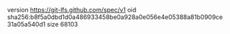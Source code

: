 version https://git-lfs.github.com/spec/v1
oid sha256:b8f5a0dbd1d0a486933458be0a928a0e056e4e05388a81b0909ce31a05a540d1
size 68103
